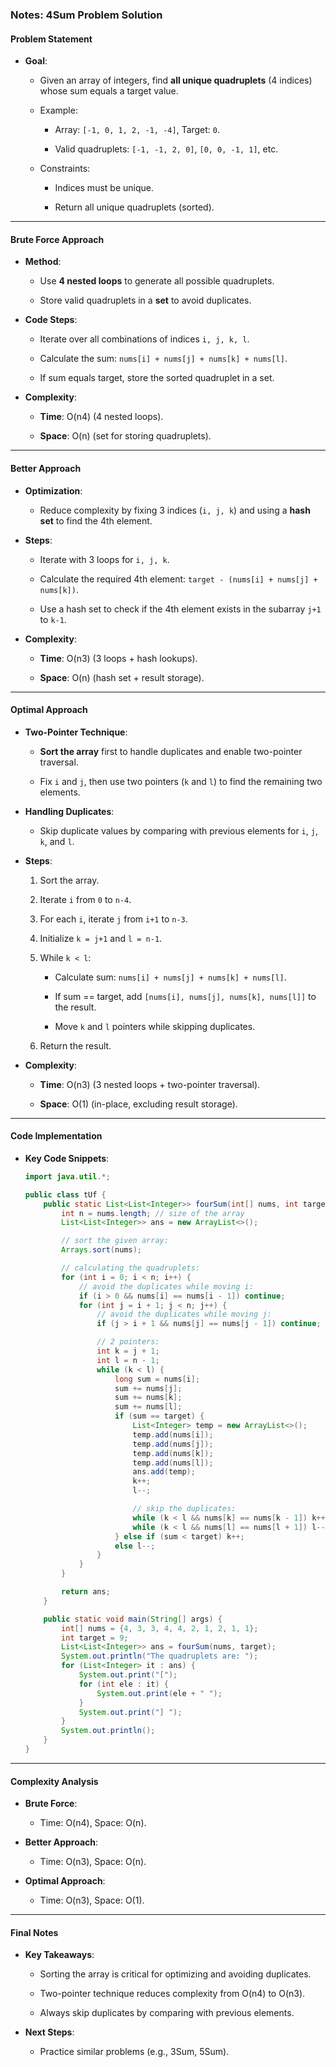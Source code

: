 ### Notes: 4Sum Problem Solution 

#### **Problem Statement**

*   **Goal**:
    
    *   Given an array of integers, find **all unique quadruplets** (4 indices) whose sum equals a target value.
        
    *   Example:
        
        *   Array: `[-1, 0, 1, 2, -1, -4]`, Target: `0`.
            
        *   Valid quadruplets: `[-1, -1, 2, 0]`, `[0, 0, -1, 1]`, etc.
            
    *   Constraints:
        
        *   Indices must be unique.
            
        *   Return all unique quadruplets (sorted).
            

* * *

#### **Brute Force Approach**

*   **Method**:
    
    *   Use **4 nested loops** to generate all possible quadruplets.
        
    *   Store valid quadruplets in a **set** to avoid duplicates.
        
*   **Code Steps**:
    
    *   Iterate over all combinations of indices `i, j, k, l`.
        
    *   Calculate the sum: `nums[i] + nums[j] + nums[k] + nums[l]`.
        
    *   If sum equals target, store the sorted quadruplet in a set.
        
*   **Complexity**:
    
    *   **Time**: O(n4) (4 nested loops).
        
    *   **Space**: O(n) (set for storing quadruplets).
        

* * *

#### **Better Approach**

*   **Optimization**:
    
    *   Reduce complexity by fixing 3 indices (`i, j, k`) and using a **hash set** to find the 4th element.
        
*   **Steps**:
    
    *   Iterate with 3 loops for `i, j, k`.
        
    *   Calculate the required 4th element: `target - (nums[i] + nums[j] + nums[k])`.
        
    *   Use a hash set to check if the 4th element exists in the subarray `j+1` to `k-1`.
        
*   **Complexity**:
    
    *   **Time**: O(n3) (3 loops + hash lookups).
        
    *   **Space**: O(n) (hash set + result storage).
        

* * *

#### **Optimal Approach**

*   **Two-Pointer Technique**:
    
    *   **Sort the array** first to handle duplicates and enable two-pointer traversal.
        
    *   Fix `i` and `j`, then use two pointers (`k` and `l`) to find the remaining two elements.
        
*   **Handling Duplicates**:
    
    *   Skip duplicate values by comparing with previous elements for `i`, `j`, `k`, and `l`.
        
*   **Steps**:
    
    1.  Sort the array.
        
    2.  Iterate `i` from `0` to `n-4`.
        
    3.  For each `i`, iterate `j` from `i+1` to `n-3`.
        
    4.  Initialize `k = j+1` and `l = n-1`.
        
    5.  While `k < l`:
        
        *   Calculate sum: `nums[i] + nums[j] + nums[k] + nums[l]`.
            
        *   If sum == target, add `[nums[i], nums[j], nums[k], nums[l]]` to the result.
            
        *   Move `k` and `l` pointers while skipping duplicates.
            
    6.  Return the result.
        
*   **Complexity**:
    
    *   **Time**: O(n3) (3 nested loops + two-pointer traversal).
        
    *   **Space**: O(1) (in-place, excluding result storage).
        

* * *

#### **Code Implementation**

*   **Key Code Snippets**:
    
    ```java
    import java.util.*;

    public class tUf {
        public static List<List<Integer>> fourSum(int[] nums, int target) {
            int n = nums.length; // size of the array
            List<List<Integer>> ans = new ArrayList<>();

            // sort the given array:
            Arrays.sort(nums);

            // calculating the quadruplets:
            for (int i = 0; i < n; i++) {
                // avoid the duplicates while moving i:
                if (i > 0 && nums[i] == nums[i - 1]) continue;
                for (int j = i + 1; j < n; j++) {
                    // avoid the duplicates while moving j:
                    if (j > i + 1 && nums[j] == nums[j - 1]) continue;

                    // 2 pointers:
                    int k = j + 1;
                    int l = n - 1;
                    while (k < l) {
                        long sum = nums[i];
                        sum += nums[j];
                        sum += nums[k];
                        sum += nums[l];
                        if (sum == target) {
                            List<Integer> temp = new ArrayList<>();
                            temp.add(nums[i]);
                            temp.add(nums[j]);
                            temp.add(nums[k]);
                            temp.add(nums[l]);
                            ans.add(temp);
                            k++;
                            l--;

                            // skip the duplicates:
                            while (k < l && nums[k] == nums[k - 1]) k++;
                            while (k < l && nums[l] == nums[l + 1]) l--;
                        } else if (sum < target) k++;
                        else l--;
                    }
                }
            }

            return ans;
        }

        public static void main(String[] args) {
            int[] nums = {4, 3, 3, 4, 4, 2, 1, 2, 1, 1};
            int target = 9;
            List<List<Integer>> ans = fourSum(nums, target);
            System.out.println("The quadruplets are: ");
            for (List<Integer> it : ans) {
                System.out.print("[");
                for (int ele : it) {
                    System.out.print(ele + " ");
                }
                System.out.print("] ");
            }
            System.out.println();
        }
    }
    ```

* * *

#### **Complexity Analysis**

*   **Brute Force**:
    
    *   Time: O(n4), Space: O(n).
        
*   **Better Approach**:
    
    *   Time: O(n3), Space: O(n).
        
*   **Optimal Approach**:
    
    *   Time: O(n3), Space: O(1).
        

* * *

#### **Final Notes**

*   **Key Takeaways**:
    
    *   Sorting the array is critical for optimizing and avoiding duplicates.
        
    *   Two-pointer technique reduces complexity from O(n4) to O(n3).
        
    *   Always skip duplicates by comparing with previous elements.
        
*   **Next Steps**:
    
    *   Practice similar problems (e.g., 3Sum, 5Sum).
        
